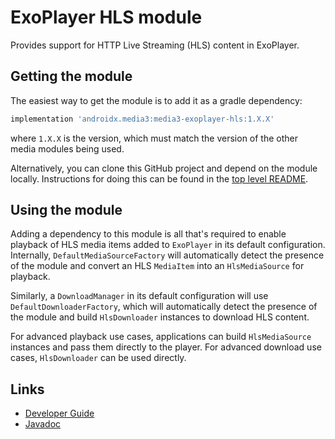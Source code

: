 # ExoPlayer HLS module

Provides support for HTTP Live Streaming (HLS) content in ExoPlayer.

## Getting the module

The easiest way to get the module is to add it as a gradle dependency:

```groovy
implementation 'androidx.media3:media3-exoplayer-hls:1.X.X'
```

where `1.X.X` is the version, which must match the version of the other media
modules being used.

Alternatively, you can clone this GitHub project and depend on the module
locally. Instructions for doing this can be found in the [top level README][].

[top level README]: ../../README.md

## Using the module

Adding a dependency to this module is all that's required to enable playback of
HLS media items added to `ExoPlayer` in its default configuration. Internally,
`DefaultMediaSourceFactory` will automatically detect the presence of the module
and convert an HLS `MediaItem` into an `HlsMediaSource` for playback.

Similarly, a `DownloadManager` in its default configuration will use
`DefaultDownloaderFactory`, which will automatically detect the presence of
the module and build `HlsDownloader` instances to download HLS content.

For advanced playback use cases, applications can build `HlsMediaSource`
instances and pass them directly to the player. For advanced download use cases,
`HlsDownloader` can be used directly.

## Links

*   [Developer Guide][]
*   [Javadoc][]

[Developer Guide]: https://developer.android.com/media/media3/exoplayer/hls
[Javadoc]: https://developer.android.com/reference/androidx/media3/exoplayer/hls/package-summary

